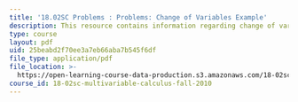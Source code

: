 ```yaml
---
title: '18.02SC Problems : Problems: Change of Variables Example'
description: This resource contains information regarding change of variables example.
type: course
layout: pdf
uid: 25beabd2f70ee3a7eb66aba7b545f6df
file_type: application/pdf
file_location: >-
  https://open-learning-course-data-production.s3.amazonaws.com/18-02sc-multivariable-calculus-fall-2010/25beabd2f70ee3a7eb66aba7b545f6df_MIT18_02SC_pb_55_quest.pdf
course_id: 18-02sc-multivariable-calculus-fall-2010
---
```

